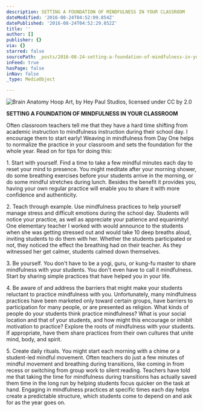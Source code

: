```yaml
---
description: SETTING A FOUNDATION OF MINDFULNESS IN YOUR CLASSROOM
dateModified: '2016-08-24T04:52:09.854Z'
datePublished: '2016-08-24T04:52:29.852Z'
title: ''
author: []
publisher: {}
via: {}
starred: false
sourcePath: _posts/2016-08-24-setting-a-foundation-of-mindfulness-in-your-classroom.md
inFeed: true
hasPage: false
inNav: false
_type: MediaObject

---
```

![Brain Anatomy Hoop Art, by Hey Paul Studios, licensed under CC by 2.0](https://the-grid-user-content.s3-us-west-2.amazonaws.com/9360bf0e-c91c-4106-8f86-5e5e21d44205.jpg)

**SETTING A FOUNDATION OF MINDFULNESS IN YOUR CLASSROOM**

Often classroom teachers tell me that they have a hard time shifting from academic instruction to mindfulness instruction during their school day. I encourage them to start early! Weaving in mindfulness from Day One helps to normalize the practice in your classroom and sets the foundation for the whole year. Read on for tips for doing this:

1\. Start with yourself. Find a time to take a few mindful minutes each day to reset your mind to presence. You might meditate after your morning shower, do some breathing exercises before your students arrive in the morning, or do some mindful stretches during lunch. Besides the benefit it provides you, having your own regular practice will enable you to share it with more confidence and authenticity.

2\. Teach through example. Use mindfulness practices to help yourself manage stress and difficult emotions during the school day. Students will notice your practice, as well as appreciate your patience and equanimity! One elementary teacher I worked with would announce to the students when she was getting stressed out and would take 10 deep breaths aloud, inviting students to do them with her. Whether the students participated or not, they noticed the effect the breathing had on their teacher. As they witnessed her get calmer, students calmed down themselves.

3\. Be yourself. You don't have to be a yogi, guru, or kung-fu master to share mindfulness with your students. You don't even have to call it mindfulness. Start by sharing simple practices that have helped you in your life.

4\. Be aware of and address the barriers that might make your students reluctant to practice mindfulness with you. Unfortunately, many mindfulness practices have been marketed only toward certain groups, have barriers to participation for many people, or are presented as religion. What kinds of people do your students think practice mindfulness? What is your social location and that of your students, and how might this encourage or inhibit motivation to practice? Explore the roots of mindfulness with your students. If appropriate, have them share practices from their own cultures that unite mind, body, and spirit.

5\. Create daily rituals. You might start each morning with a chime or a student-led mindful movement. Often teachers do just a few minutes of mindful movement and breathing during transitions, like coming in from recess or switching from group work to silent reading. Teachers have told me that taking the time for mindfulness during transitions has actually saved them time in the long run by helping students focus quicker on the task at hand. Engaging in mindfulness practices at specific times each day helps create a predictable structure, which students come to depend on and ask for as the year goes on.